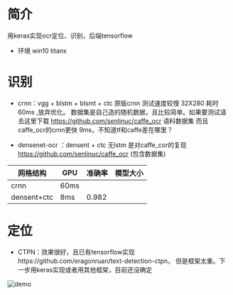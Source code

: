# 简介

用keras实现ocr定位、识别，后端tensorflow

* 环境 win10 titanx
# 识别
* crnn：vgg + blstm + blsmt + ctc 原版crnn
测试速度较慢 32X280 耗时 60ms ,放弃优化。
数据集是自己造的随机数据，且比较简单。如果要测试请去这里下载 https://github.com/senlinuc/caffe_ocr 语料数据集
而且caffe_ocr的crnn更快 9ms，不知道tf和caffe差在哪里？

* densenet-ocr ：densent + ctc 无lstm
是对caffe_cor的复现 https://github.com/senlinuc/caffe_ocr (包含数据集)

| 网格结构  | GPU | 准确率 | 模型大小 |
| ---------- | -----------| ---------- | -----------|
| crnn | 60ms |  |  |
| densent+ctc | 8ms | 0.982 |  |


# 定位
* CTPN：效果很好，且已有tensorflow实现https://github.com/eragonruan/text-detection-ctpn，
但是框架太重。下一步用keras实现或者用其他框架，目前还没确定




![demo](https://github.com/xiaomaxiao/keras_ocr/blob/master/demo/demo1.jpg)
